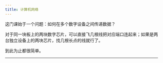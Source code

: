 ```yaml
---
title: 计算机网络
---
```


这门课始于一个问题：如何在多个数字设备之间传递数据？

对于同一块板上的两块数字芯片，可以直接飞几根线把对应端口连起来；如果是两台独立设备上的两块芯片，找几根长点的线就行了。

到此为止都很简单。

---
